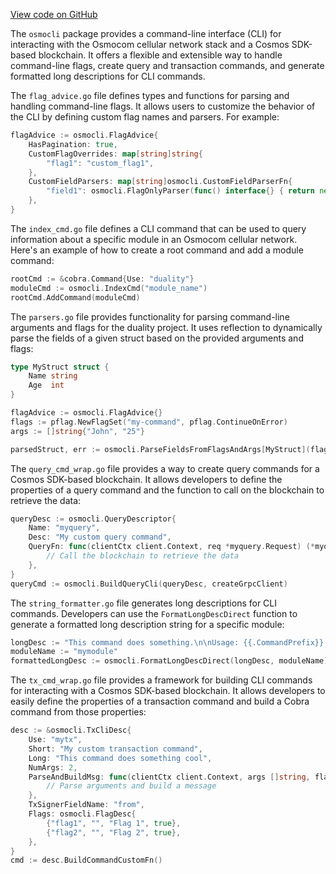 [View code on GitHub](https://github.com/duality-labs/duality/utodoc/docs/json/osmoutils/osmocli)

The `osmocli` package provides a command-line interface (CLI) for interacting with the Osmocom cellular network stack and a Cosmos SDK-based blockchain. It offers a flexible and extensible way to handle command-line flags, create query and transaction commands, and generate formatted long descriptions for CLI commands.

The `flag_advice.go` file defines types and functions for parsing and handling command-line flags. It allows users to customize the behavior of the CLI by defining custom flag names and parsers. For example:

```go
flagAdvice := osmocli.FlagAdvice{
    HasPagination: true,
    CustomFlagOverrides: map[string]string{
        "flag1": "custom_flag1",
    },
    CustomFieldParsers: map[string]osmocli.CustomFieldParserFn{
        "field1": osmocli.FlagOnlyParser(func() interface{} { return new(int) }),
    },
}
```

The `index_cmd.go` file defines a CLI command that can be used to query information about a specific module in an Osmocom cellular network. Here's an example of how to create a root command and add a module command:

```go
rootCmd := &cobra.Command{Use: "duality"}
moduleCmd := osmocli.IndexCmd("module_name")
rootCmd.AddCommand(moduleCmd)
```

The `parsers.go` file provides functionality for parsing command-line arguments and flags for the duality project. It uses reflection to dynamically parse the fields of a given struct based on the provided arguments and flags:

```go
type MyStruct struct {
    Name string
    Age  int
}

flagAdvice := osmocli.FlagAdvice{}
flags := pflag.NewFlagSet("my-command", pflag.ContinueOnError)
args := []string{"John", "25"}

parsedStruct, err := osmocli.ParseFieldsFromFlagsAndArgs[MyStruct](flagAdvice, flags, args)
```

The `query_cmd_wrap.go` file provides a way to create query commands for a Cosmos SDK-based blockchain. It allows developers to define the properties of a query command and the function to call on the blockchain to retrieve the data:

```go
queryDesc := osmocli.QueryDescriptor{
    Name: "myquery",
    Desc: "My custom query command",
    QueryFn: func(clientCtx client.Context, req *myquery.Request) (*myquery.Response, error) {
        // Call the blockchain to retrieve the data
    },
}
queryCmd := osmocli.BuildQueryCli(queryDesc, createGrpcClient)
```

The `string_formatter.go` file generates long descriptions for CLI commands. Developers can use the `FormatLongDescDirect` function to generate a formatted long description string for a specific module:

```go
longDesc := "This command does something.\n\nUsage: {{.CommandPrefix}} command [args]\n\n{{.ExampleHeader}}\n{{.CommandPrefix}} command arg1 arg2"
moduleName := "mymodule"
formattedLongDesc := osmocli.FormatLongDescDirect(longDesc, moduleName)
```

The `tx_cmd_wrap.go` file provides a framework for building CLI commands for interacting with a Cosmos SDK-based blockchain. It allows developers to easily define the properties of a transaction command and build a Cobra command from those properties:

```go
desc := &osmocli.TxCliDesc{
    Use: "mytx",
    Short: "My custom transaction command",
    Long: "This command does something cool",
    NumArgs: 2,
    ParseAndBuildMsg: func(clientCtx client.Context, args []string, flags *pflag.FlagSet) (sdk.Msg, error) {
        // Parse arguments and build a message
    },
    TxSignerFieldName: "from",
    Flags: osmocli.FlagDesc{
        {"flag1", "", "Flag 1", true},
        {"flag2", "", "Flag 2", true},
    },
}
cmd := desc.BuildCommandCustomFn()
```
